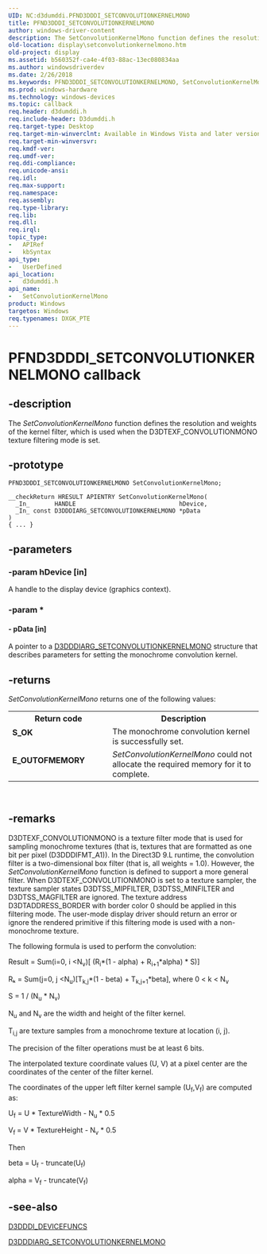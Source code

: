 ```yaml
---
UID: NC:d3dumddi.PFND3DDDI_SETCONVOLUTIONKERNELMONO
title: PFND3DDDI_SETCONVOLUTIONKERNELMONO
author: windows-driver-content
description: The SetConvolutionKernelMono function defines the resolution and weights of the kernel filter, which is used when the D3DTEXF_CONVOLUTIONMONO texture filtering mode is set.
old-location: display\setconvolutionkernelmono.htm
old-project: display
ms.assetid: b560352f-ca4e-4f03-88ac-13ec080834aa
ms.author: windowsdriverdev
ms.date: 2/26/2018
ms.keywords: PFND3DDDI_SETCONVOLUTIONKERNELMONO, SetConvolutionKernelMono, SetConvolutionKernelMono callback function [Display Devices], UserModeDisplayDriver_Functions_488a5fdd-562a-475b-a86d-23d05f35c6dc.xml, d3dumddi/SetConvolutionKernelMono, display.setconvolutionkernelmono
ms.prod: windows-hardware
ms.technology: windows-devices
ms.topic: callback
req.header: d3dumddi.h
req.include-header: D3dumddi.h
req.target-type: Desktop
req.target-min-winverclnt: Available in Windows Vista and later versions of the Windows operating systems.
req.target-min-winversvr: 
req.kmdf-ver: 
req.umdf-ver: 
req.ddi-compliance: 
req.unicode-ansi: 
req.idl: 
req.max-support: 
req.namespace: 
req.assembly: 
req.type-library: 
req.lib: 
req.dll: 
req.irql: 
topic_type:
-	APIRef
-	kbSyntax
api_type:
-	UserDefined
api_location:
-	d3dumddi.h
api_name:
-	SetConvolutionKernelMono
product: Windows
targetos: Windows
req.typenames: DXGK_PTE
---
```


# PFND3DDDI_SETCONVOLUTIONKERNELMONO callback


## -description


The <i>SetConvolutionKernelMono</i> function defines the resolution and weights of the kernel filter, which is used when the D3DTEXF_CONVOLUTIONMONO texture filtering mode is set.


## -prototype


````
PFND3DDDI_SETCONVOLUTIONKERNELMONO SetConvolutionKernelMono;

__checkReturn HRESULT APIENTRY SetConvolutionKernelMono(
  _In_       HANDLE                             hDevice,
  _In_ const D3DDDIARG_SETCONVOLUTIONKERNELMONO *pData
)
{ ... }
````


## -parameters




### -param hDevice [in]

A handle to the display device (graphics context).


### -param *








#### - pData [in]

A pointer to a <a href="..\d3dumddi\ns-d3dumddi-_d3dddiarg_setconvolutionkernelmono.md">D3DDDIARG_SETCONVOLUTIONKERNELMONO</a> structure that describes parameters for setting the monochrome convolution kernel.


## -returns



<i>SetConvolutionKernelMono</i> returns one of the following values:

<table>
<tr>
<th>Return code</th>
<th>Description</th>
</tr>
<tr>
<td width="40%">
<dl>
<dt><b>S_OK</b></dt>
</dl>
</td>
<td width="60%">
The monochrome convolution kernel is successfully set.

</td>
</tr>
<tr>
<td width="40%">
<dl>
<dt><b>E_OUTOFMEMORY</b></dt>
</dl>
</td>
<td width="60%">
<i>SetConvolutionKernelMono</i> could not allocate the required memory for it to complete.

</td>
</tr>
</table>
 




## -remarks



D3DTEXF_CONVOLUTIONMONO is a texture filter mode that is used for sampling monochrome textures (that is, textures that are formatted as one bit per pixel (D3DDDIFMT_A1)). In the Direct3D 9.L runtime, the convolution filter is a two-dimensional box filter (that is, all weights = 1.0). However, the <i>SetConvolutionKernelMono</i> function is defined to support a more general filter. When D3DTEXF_CONVOLUTIONMONO is set to a texture sampler, the texture sampler states D3DTSS_MIPFILTER, D3DTSS_MINFILTER and D3DTSS_MAGFILTER are ignored. The texture address D3DTADDRESS_BORDER with border color 0 should be applied in this filtering mode. The user-mode display driver should return an error or ignore the rendered primitive if this filtering mode is used with a non-monochrome texture.

The following formula is used to perform the convolution:

Result = Sum(i=0, i &lt;N<sub>v</sub>)[ (R<sub>i</sub>*(1 - alpha) + R<sub>i+1</sub>*alpha) * S)]

Rₖ = Sum(j=0, j &lt;N<sub>u</sub>)[T<sub>k,j</sub>*(1 - beta) + T<sub>k,j+1</sub>*beta],  where 0 &lt; k &lt; N<sub>v</sub>

S = 1 / (N<sub>u</sub> * N<sub>v</sub>)

N<sub>u</sub> and N<sub>v</sub> are the width and height of the filter kernel.

T<sub>i,j</sub> are texture samples from a monochrome texture at location (i, j).

The precision of the filter operations must be at least 6 bits.

The interpolated texture coordinate values (U, V) at a pixel center are the coordinates of the center of the filter kernel.

The coordinates of the upper left filter kernel sample (U<sub>f</sub>,V<sub>f</sub>) are computed as:

U<sub>f</sub> = U * TextureWidth - N<sub>u</sub> * 0.5

V<sub>f </sub>= V * TextureHeight - N<sub>v</sub> * 0.5

Then

beta = U<sub>f</sub> - truncate(U<sub>f</sub>)

alpha = V<sub>f</sub> - truncate(V<sub>f</sub>)




## -see-also

<a href="..\d3dumddi\ns-d3dumddi-_d3dddi_devicefuncs.md">D3DDDI_DEVICEFUNCS</a>



<a href="..\d3dumddi\ns-d3dumddi-_d3dddiarg_setconvolutionkernelmono.md">D3DDDIARG_SETCONVOLUTIONKERNELMONO</a>



 

 


